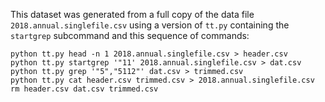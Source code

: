 This dataset was generated from a full copy of the data file
`2018.annual.singlefile.csv` using a version of `tt.py` containing the
`startgrep` subcommand and this sequence of commands:

    python tt.py head -n 1 2018.annual.singlefile.csv > header.csv
    python tt.py startgrep '"11' 2018.annual.singlefile.csv > dat.csv
    python tt.py grep '"5","5112"' dat.csv > trimmed.csv
    python tt.py cat header.csv trimmed.csv > 2018.annual.singlefile.csv
    rm header.csv dat.csv trimmed.csv
